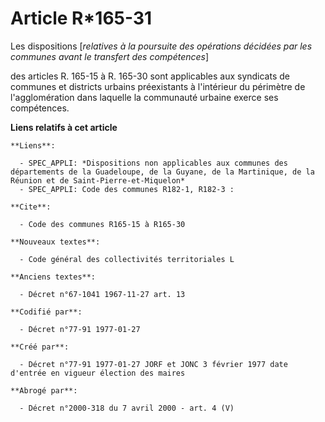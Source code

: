 # Article R*165-31

Les dispositions [*relatives à la poursuite des opérations décidées par les communes avant le transfert des compétences*]

des articles R. 165-15 à R. 165-30 sont applicables aux syndicats de communes et districts urbains préexistants à l'intérieur
du périmètre de l'agglomération dans laquelle la communauté urbaine exerce ses compétences.

**Liens relatifs à cet article**

	**Liens**:

	  - SPEC_APPLI: *Dispositions non applicables aux communes des départements de la Guadeloupe, de la Guyane, de la Martinique, de la Réunion et de Saint-Pierre-et-Miquelon*
	  - SPEC_APPLI: Code des communes R182-1, R182-3 :

	**Cite**:

	  - Code des communes R165-15 à R165-30

	**Nouveaux textes**:

	  - Code général des collectivités territoriales L

	**Anciens textes**:

	  - Décret n°67-1041 1967-11-27 art. 13

	**Codifié par**:

	  - Décret n°77-91 1977-01-27

	**Créé par**:

	  - Décret n°77-91 1977-01-27 JORF et JONC 3 février 1977 date d'entrée en vigueur élection des maires

	**Abrogé par**:

	  - Décret n°2000-318 du 7 avril 2000 - art. 4 (V)
